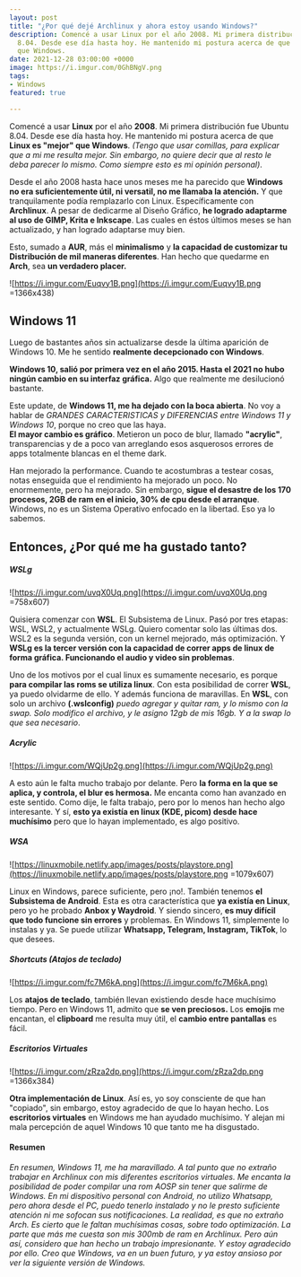 ```yaml
---
layout: post
title: "¿Por qué dejé Archlinux y ahora estoy usando Windows?"
description: Comencé a usar Linux por el año 2008. Mi primera distribución fue Ubuntu
  8.04. Desde ese día hasta hoy. He mantenido mi postura acerca de que Linux es "mejor"
  que Windows.
date: 2021-12-28 03:00:00 +0000
image: https://i.imgur.com/0GhBNgV.png
tags:
- Windows
featured: true

---
```

Comencé a usar **Linux** por el año **2008**. Mi primera distribución fue Ubuntu 8.04. Desde ese día hasta hoy. He mantenido mi postura acerca de que **Linux es "mejor" que Windows**. _(Tengo que usar comillas, para explicar que a mi me resulta mejor. Sin embargo, no quiere decir que al resto le deba parecer lo mismo. Como siempre esto es mi opinión personal)_.

Desde el año 2008 hasta hace unos meses me ha parecido que **Windows no era suficientemente útil, ni versatil, no me llamaba la atención.** Y que tranquilamente podía remplazarlo con Linux. Específicamente con **Archlinux**. A pesar de dedicarme al Diseño Gráfico, **he logrado adaptarme al uso de GIMP, Krita e Inkscape**. Las cuales en éstos últimos meses se han actualizado, y han logrado adaptarse muy bien. 

Esto, sumado a **AUR**, más el **minimalismo** y **la capacidad de customizar tu Distribución de mil maneras diferentes**. Han hecho que quedarme en **Arch**, sea **un verdadero placer.**

![https://i.imgur.com/Euqvy1B.png](https://i.imgur.com/Euqvy1B.png =1366x438)

## Windows 11

Luego de bastantes años sin actualizarse desde la última aparición de Windows 10. Me he sentido **realmente decepcionado con Windows**. 

**Windows 10, salió por primera vez en el año 2015. Hasta el 2021 no hubo ningún cambio en su interfaz gráfica.** Algo que realmente me desilucionó bastante. 

Este update, de **Windows 11, me ha dejado con la boca abierta**. No voy a hablar de _GRANDES CARACTERISTICAS y DIFERENCIAS entre Windows 11 y Windows 10_, porque no creo que las haya.   
**El mayor cambio es gráfico**. Metieron un poco de blur, llamado **"acrylic"**, transparencias y de a poco van arreglando esos asquerosos errores de apps totalmente blancas en el theme dark.

Han mejorado la performance. Cuando te acostumbras a testear cosas, notas enseguida que el rendimiento ha mejorado un poco. No enormemente, pero ha mejorado. Sin embargo, **sigue el desastre de los 170 procesos, 2GB de ram en el inicio, 30% de cpu desde el arranque**. Windows, no es un Sistema Operativo enfocado en la libertad. Eso ya lo sabemos.

## Entonces, ¿Por qué me ha gustado tanto?

##### WSLg

![https://i.imgur.com/uvqX0Uq.png](https://i.imgur.com/uvqX0Uq.png =758x607)

Quisiera comenzar con **WSL**. El Subsistema de Linux. Pasó por tres etapas: WSL, WSL2, y actualmente WSLg. Quiero comentar solo las últimas dos. WSL2 es la segunda versión, con un kernel mejorado, más optimización. Y **WSLg es la tercer versión con la capacidad de correr apps de linux de forma gráfica. Funcionando el audio y video sin problemas**. 

Uno de los motivos por el cual linux es sumamente necesario, es porque **para compilar las roms se utiliza linux**. Con esta posibilidad de correr **WSL**, ya puedo olvidarme de ello. Y además funciona de maravillas. En **WSL**, con solo un archivo **(.wslconfig)** _puedo agregar y quitar ram, y lo mismo con la swap. Solo modifico el archivo, y le asigno 12gb de mis 16gb. Y a la swap lo que sea necesario_.

##### Acrylic

![https://i.imgur.com/WQjUp2g.png](https://i.imgur.com/WQjUp2g.png)

A esto aún le falta mucho trabajo por delante. Pero **la forma en la que se aplica, y controla, el blur es hermosa.** Me encanta como han avanzado en este sentido. Como dije, le falta trabajo, pero por lo menos han hecho algo interesante. Y sí, **esto ya existía en linux (KDE, picom) desde hace muchísimo** pero que lo hayan implementado, es algo positivo. 

##### WSA

![https://linuxmobile.netlify.app/images/posts/playstore.png](https://linuxmobile.netlify.app/images/posts/playstore.png =1079x607)

Linux en Windows, parece suficiente, pero ¡no!. También tenemos **el Subsistema de Android**. Esta es otra característica que **ya existía en Linux**, pero yo he probado **Anbox y Waydroid**. Y siendo sincero, **es muy difícil que todo funcione sin errores** y problemas. En Windows 11, simplemente lo instalas y ya. Se puede utilizar **Whatsapp, Telegram, Instagram, TikTok**, lo que desees.

##### Shortcuts (Atajos de teclado)

![https://i.imgur.com/fc7M6kA.png](https://i.imgur.com/fc7M6kA.png)

Los **atajos de teclado**, también llevan existiendo desde hace muchísimo tiempo. Pero en Windows 11, admito que **se ven preciosos.** Los **emojis** me encantan, el **clipboard** me resulta muy útil, el **cambio entre pantallas** es fácil. 

##### Escritorios Virtuales

![https://i.imgur.com/zRza2dp.png](https://i.imgur.com/zRza2dp.png =1366x384)

**Otra implementación de Linux**. Así es, yo soy consciente de que han "copiado", sin embargo, estoy agradecido de que lo hayan hecho. Los **escritorios virtuales** en Windows me han ayudado muchísimo. Y alejan mi mala percepción de aquel Windows 10 que tanto me ha disgustado.

#### Resumen

_En resumen, Windows 11, me ha maravillado. A tal punto que no extraño trabajar en Archlinux con mis diferentes escritorios virtuales. Me encanta la posibilidad de poder compilar una rom AOSP sin tener que salirme de Windows. En mi dispositivo personal con Android, no utilizo Whatsapp, pero ahora desde el PC, puedo tenerlo instalado y no le presto suficiente atención ni me sofocan sus notificaciones. La realidad, es que no extraño Arch. Es cierto que le faltan muchísimas cosas, sobre todo optimización. La parte que más me cuesta son mis 300mb de ram en Archlinux. Pero aún así, considero que han hecho un trabajo impresionante. Y estoy agradecido por ello. Creo que Windows, va en un buen futuro, y ya estoy ansioso por ver la siguiente versión de Windows._